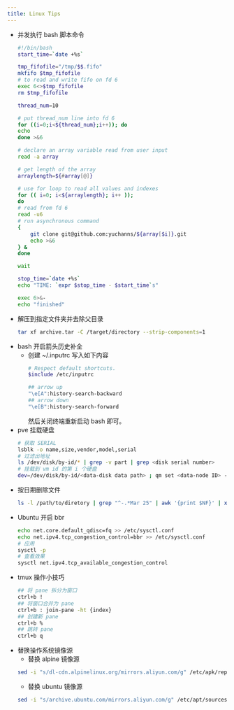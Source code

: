 ```yaml
---
title: Linux Tips
---
```

* 并发执行 bash 脚本命令
    ```bash
    #!/bin/bash
    start_time=`date +%s`

    tmp_fifofile="/tmp/$$.fifo"
    mkfifo $tmp_fifofile
    # to read and write fifo on fd 6
    exec 6<>$tmp_fifofile
    rm $tmp_fifofile

    thread_num=10

    # put thread_num line into fd 6
    for ((i=0;i<${thread_num};i++)); do
    echo
    done >&6

    # declare an array variable read from user input
    read -a array

    # get length of the array
    arraylength=${#array[@]}

    # use for loop to read all values and indexes
    for (( i=0; i<${arraylength}; i++ ));
    do
    # read from fd 6
    read -u6
    # run asynchronous command
    {
        git clone git@github.com:yuchanns/${array[$i]}.git
        echo >&6
    } &
    done

    wait

    stop_time=`date +%s`
    echo "TIME: `expr $stop_time - $start_time`s"

    exec 6>&-
    echo "finished"
    ```
* 解压到指定文件夹并去除父目录
    ```bash
    tar xf archive.tar -C /target/directory --strip-components=1
    ```
* bash 开启箭头历史补全
    * 创建 ~/.inputrc 写入如下内容
        ```bash
        # Respect default shortcuts.
        $include /etc/inputrc

        ## arrow up
        "\e[A":history-search-backward
        ## arrow down
        "\e[B":history-search-forward
        ```
        然后关闭终端重新启动 bash 即可。
* pve 挂载硬盘
    ```bash
    # 获取 SERIAL
    lsblk -o name,size,vendor,model,serial
    # 过滤出地址
    ls /dev/disk/by-id/* | grep -v part | grep <disk serial number>
    # 挂载到 vm id 的第 i 个硬盘
    dev=/dev/disk/by-id/<data-disk data path> ; qm set <data-node ID> --scsi<n> ${dev[}[,iothread=1],snapshot=0,backup=0,serial=$(lsblk -nd -o serial ${dev})
    ```
* 按日期删除文件
    ```bash
    ls -l /path/to/diretory | grep "^-.*Mar 25" | awk '{print $NF}' | xargs rm
    ```
* Ubuntu 开启 bbr
    ```bash
    echo net.core.default_qdisc=fq >> /etc/sysctl.conf
    echo net.ipv4.tcp_congestion_control=bbr >> /etc/sysctl.conf
    # 应用
    sysctl -p
    # 查看效果
    sysctl net.ipv4.tcp_available_congestion_control
    ```
* tmux 操作小技巧
    ```bash
    ## 将 pane 拆分为窗口
    ctrl+b !
    ## 将窗口合并为 pane
    ctrl+b : join-pane -ht {index} 
    ## 创建新 pane
    ctrl+b %
    ## 跳转 pane
    ctrl+b q
    ```
* 替换操作系统镜像源
    * 替换 alpine 镜像源
    ```bash
    sed -i "s/dl-cdn.alpinelinux.org/mirrors.aliyun.com/g" /etc/apk/repositories
    ```
    * 替换 ubuntu 镜像源
    ```bash
    sed -i "s/archive.ubuntu.com/mirrors.aliyun.com/g" /etc/apt/sources.list
    ```
